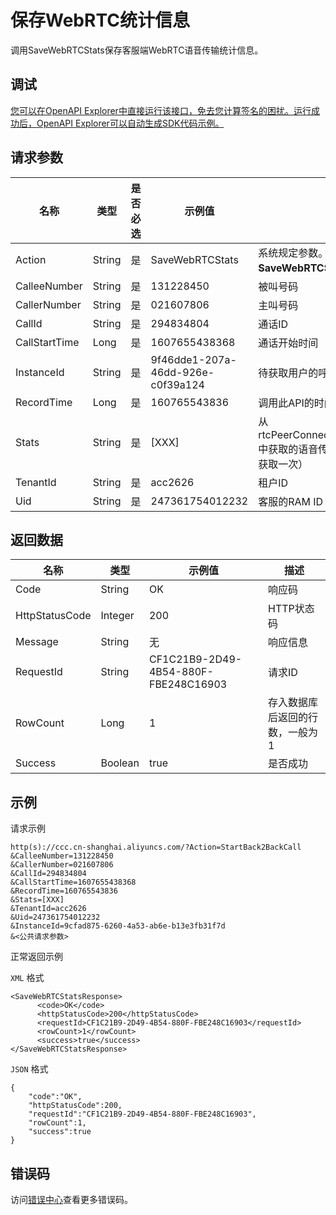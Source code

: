 # 保存WebRTC统计信息

调用SaveWebRTCStats保存客服端WebRTC语音传输统计信息。

## 调试

[您可以在OpenAPI Explorer中直接运行该接口，免去您计算签名的困扰。运行成功后，OpenAPI Explorer可以自动生成SDK代码示例。](https://api.aliyun.com/#product=CCC&api=SaveWebRTCStats&type=RPC&version=2017-07-05)

## 请求参数

|名称|类型|是否必选|示例值|描述|
|--|--|----|---|--|
|Action|String|是|SaveWebRTCStats|系统规定参数。取值：**SaveWebRTCStats**。 |
|CalleeNumber|String|是|131228450|被叫号码 |
|CallerNumber|String|是|021607806|主叫号码 |
|CallId|String|是|294834804|通话ID |
|CallStartTime|Long|是|1607655438368|通话开始时间 |
|InstanceId|String|是|9f46dde1-207a-46dd-926e-c0f39a124|待获取用户的呼叫中心实例ID |
|RecordTime|Long|是|160765543836|调用此API的时间（客户端电脑的时间） |
|Stats|String|是|\[XXX\]|从rtcPeerConnection.getStats\(selector\)中获取的语音传输统计信息（每隔3秒获取一次） |
|TenantId|String|是|acc2626|租户ID |
|Uid|String|是|247361754012232|客服的RAM ID |

## 返回数据

|名称|类型|示例值|描述|
|--|--|---|--|
|Code|String|OK|响应码 |
|HttpStatusCode|Integer|200|HTTP状态码 |
|Message|String|无|响应信息 |
|RequestId|String|CF1C21B9-2D49-4B54-880F-FBE248C16903|请求ID |
|RowCount|Long|1|存入数据库后返回的行数，一般为1 |
|Success|Boolean|true|是否成功 |

## 示例

请求示例

```
http(s)://ccc.cn-shanghai.aliyuncs.com/?Action=StartBack2BackCall
&CalleeNumber=131228450
&CallerNumber=021607806
&CallId=294834804
&CallStartTime=1607655438368
&RecordTime=160765543836
&Stats=[XXX]
&TenantId=acc2626
&Uid=247361754012232
&InstanceId=9cfad875-6260-4a53-ab6e-b13e3fb31f7d
&<公共请求参数>
```

正常返回示例

`XML` 格式

```
<SaveWebRTCStatsResponse>
      <code>OK</code>
      <httpStatusCode>200</httpStatusCode>
      <requestId>CF1C21B9-2D49-4B54-880F-FBE248C16903</requestId>
      <rowCount>1</rowCount>
      <success>true</success>
</SaveWebRTCStatsResponse>
```

`JSON` 格式

```
{
    "code":"OK",
    "httpStatusCode":200,
    "requestId":"CF1C21B9-2D49-4B54-880F-FBE248C16903",
    "rowCount":1,
    "success":true
}
```

## 错误码

访问[错误中心](https://error-center.aliyun.com/status/product/CCC)查看更多错误码。

